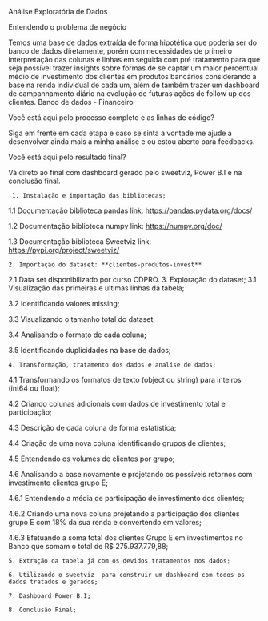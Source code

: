 Análise Exploratória de Dados

Entendendo o problema de negócio

Temos uma base de dados extraída de forma hipotética que poderia ser do banco de dados diretamente, porém com necessidades de primeiro interpretação das colunas e linhas em seguida com pré tratamento para que seja possível trazer insights sobre formas de se captar um maior percentual médio de investimento dos clientes em produtos bancários considerando a base na renda individual de cada um, além de também trazer um dashboard de campanhamento diário na evolução de futuras ações de follow up dos clientes.
Banco de dados - Financeiro

Você está aqui pelo processo completo e as linhas de código?

Siga em frente em cada etapa e caso se sinta a vontade me ajude a desenvolver ainda mais a minha análise e ou     estou aberto para feedbacks.

Você está aqui pelo resultado final?

Vá direto ao final com dashboard gerado pelo sweetviz, Power B.I e na conclusão final.

     1. Instalação e importação das bibliotecas;
     
1.1 Documentação biblioteca pandas link: https://pandas.pydata.org/docs/

1.2 Documentação biblioteca numpy link: https://numpy.org/doc/

1.3 Documentação biblioteca Sweetviz link: https://pypi.org/project/sweetviz/

    2. Importação do dataset: **clientes-produtos-invest**
2.1 Data set disponibilizado por curso CDPRO.
    3. Exploração do dataset; 
3.1 Visualização das primeiras e ultimas linhas da tabela;

3.2 Identificando valores missing;

3.3 Visualizando o tamanho total do dataset;

3.4 Analisando o formato de cada coluna;

3.5 Identificando duplicidades na base de dados;

    4. Transformação, tratamento dos dados e analise de dados;
4.1 Transformando os formatos de texto (object ou string) para inteiros (int64 ou float);

4.2 Criando colunas adicionais com dados de investimento total e participação;

4.3 Descrição de cada coluna de forma estatística;

4.4 Criação de uma nova coluna identificando grupos de clientes;

4.5 Entendendo os volumes de clientes por grupo;

4.6 Analisando a base novamente e projetando os possíveis retornos com investimento clientes grupo E;

4.6.1 Entendendo a média de participação de investimento dos clientes;

4.6.2 Criando uma nova coluna projetando a participação dos clientes grupo E com 18% da sua renda e convertendo em valores;

4.6.3 Efetuando a soma total dos clientes Grupo E em investimentos no Banco que somam o total de R$ 275.937.779,88;

    5. Extração da tabela já com os devidos tratamentos nos dados;
 
    6. Utilizando o sweetviz  para construir um dashboard com todos os dados tratados e gerados;
 
    7. Dashboard Power B.I;
 
    8. Conclusão Final;
